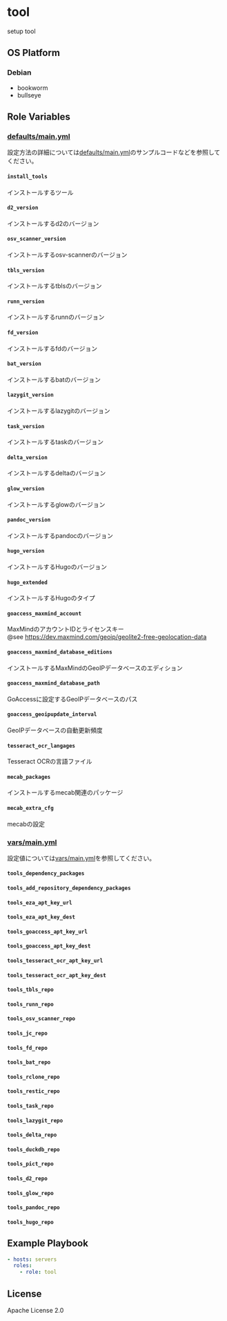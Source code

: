tool
=================

setup tool

OS Platform
-----------------

### Debian

- bookworm
- bullseye

Role Variables
--------------

### [defaults/main.yml](defaults/main.yml)

設定方法の詳細については[defaults/main.yml](defaults/main.yml)のサンプルコードなどを参照してください。

#### `install_tools`

インストールするツール

#### `d2_version`

インストールするd2のバージョン

#### `osv_scanner_version`

インストールするosv-scannerのバージョン

#### `tbls_version`

インストールするtblsのバージョン

#### `runn_version`

インストールするrunnのバージョン

#### `fd_version`

インストールするfdのバージョン

#### `bat_version`

インストールするbatのバージョン

#### `lazygit_version`

インストールするlazygitのバージョン

#### `task_version`

インストールするtaskのバージョン

#### `delta_version`

インストールするdeltaのバージョン

#### `glow_version`

インストールするglowのバージョン

#### `pandoc_version`

インストールするpandocのバージョン

#### `hugo_version`

インストールするHugoのバージョン

#### `hugo_extended`

インストールするHugoのタイプ

#### `goaccess_maxmind_account`

MaxMindのアカウントIDとライセンスキー  
@see https://dev.maxmind.com/geoip/geolite2-free-geolocation-data

#### `goaccess_maxmind_database_editions`

インストールするMaxMindのGeoIPデータベースのエディション

#### `goaccess_maxmind_database_path`

GoAccessに設定するGeoIPデータベースのパス

#### `goaccess_geoipupdate_interval`

GeoIPデータベースの自動更新頻度

#### `tesseract_ocr_langages`

Tesseract OCRの言語ファイル

#### `mecab_packages`

インストールするmecab関連のパッケージ

#### `mecab_extra_cfg`

mecabの設定

### [vars/main.yml](vars/main.yml)

設定値については[vars/main.yml](vars/main.yml)を参照してください。

#### `tools_dependency_packages`

#### `tools_add_repository_dependency_packages`

#### `tools_eza_apt_key_url`

#### `tools_eza_apt_key_dest`

#### `tools_goaccess_apt_key_url`

#### `tools_goaccess_apt_key_dest`

#### `tools_tesseract_ocr_apt_key_url`

#### `tools_tesseract_ocr_apt_key_dest`

#### `tools_tbls_repo`

#### `tools_runn_repo`

#### `tools_osv_scanner_repo`

#### `tools_jc_repo`

#### `tools_fd_repo`

#### `tools_bat_repo`

#### `tools_rclone_repo`

#### `tools_restic_repo`

#### `tools_task_repo`

#### `tools_lazygit_repo`

#### `tools_delta_repo`

#### `tools_duckdb_repo`

#### `tools_pict_repo`

#### `tools_d2_repo`

#### `tools_glow_repo`

#### `tools_pandoc_repo`

#### `tools_hugo_repo`

Example Playbook
--------------

```yaml
- hosts: servers
  roles:
    - role: tool
```

License
--------------

Apache License 2.0
